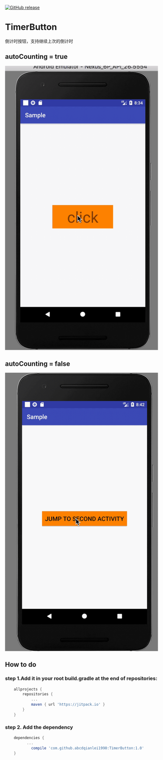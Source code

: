 [![GitHub release](https://img.shields.io/github/release/abcdqianlei1990/TimerButton.svg)](https://github.com/abcdqianlei1990/TimerButton/releases)
# TimerButton
倒计时按钮，支持继续上次的倒计时

## autoCounting = true
![image](https://github.com/abcdqianlei1990/TimerButton/blob/master/gif/autocounting.gif)

## autoCounting = false
![image](https://github.com/abcdqianlei1990/TimerButton/blob/master/gif/autocountingFalse.gif)

## How to do
### step 1.Add it in your root build.gradle at the end of repositories:
```groovy
	allprojects {
		repositories {
			...
			maven { url 'https://jitpack.io' }
		}
	}
```
### step 2. Add the dependency
```groovy
	dependencies {
          ...
	        compile 'com.github.abcdqianlei1990:TimerButton:1.0'
	}
```

